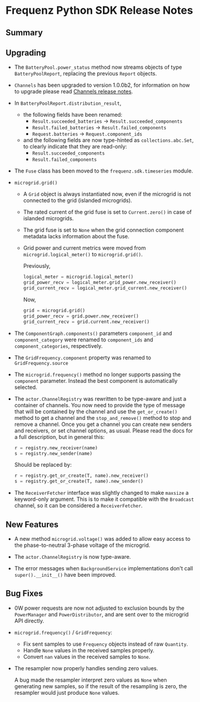 # Frequenz Python SDK Release Notes

## Summary

<!-- Here goes a general summary of what this release is about -->

## Upgrading

- The `BatteryPool.power_status` method now streams objects of type `BatteryPoolReport`, replacing the previous `Report` objects.

- `Channels` has been upgraded to version 1.0.0b2, for information on how to upgrade please read [Channels release notes](https://github.com/frequenz-floss/frequenz-channels-python/releases/tag/v1.0.0-beta.2).

- In `BatteryPoolReport.distribution_result`,
  * the following fields have been renamed:
    + `Result.succeeded_batteries` → `Result.succeeded_components`
    + `Result.failed_batteries` → `Result.failed_components`
    + `Request.batteries` → `Request.component_ids`
  * and the following fields are now type-hinted as `collections.abc.Set`, to clearly indicate that they are read-only:
    + `Result.succeeded_components`
    + `Result.failed_components`


- The `Fuse` class has been moved to the `frequenz.sdk.timeseries` module.

- `microgrid.grid()`
  - A `Grid` object is always instantiated now, even if the microgrid is not connected to the grid (islanded microgrids).
  - The rated current of the grid fuse is set to `Current.zero()` in case of islanded microgrids.
  - The grid fuse is set to `None` when the grid connection component metadata lacks information about the fuse.
  - Grid power and current metrics were moved from `microgrid.logical_meter()` to `microgrid.grid()`.

    Previously,

    ```python
    logical_meter = microgrid.logical_meter()
    grid_power_recv = logical_meter.grid_power.new_receiver()
    grid_current_recv = logical_meter.grid_current.new_receiver()
    ```

    Now,

    ```python
    grid = microgrid.grid()
    grid_power_recv = grid.power.new_receiver()
    grid_current_recv = grid.current.new_receiver()
    ```

- The `ComponentGraph.components()` parameters `component_id` and `component_category` were renamed to `component_ids` and `component_categories`, respectively.

- The `GridFrequency.component` property was renamed to `GridFrequency.source`

- The `microgrid.frequency()` method no longer supports passing the `component` parameter. Instead the best component is automatically selected.

- The `actor.ChannelRegistry` was rewritten to be type-aware and just a container of channels. You now need to provide the type of message that will be contained by the channel and use the `get_or_create()` method to get a channel and the `stop_and_remove()` method to stop and remove a channel. Once you get a channel you can create new senders and receivers, or set channel options, as usual. Please read the docs for a full description, but in general this:

    ```python
    r = registry.new_receiver(name)
    s = registry.new_sender(name)
    ```

    Should be replaced by:

    ```python
    r = registry.get_or_create(T, name).new_receiver()
    s = registry.get_or_create(T, name).new_sender()
    ```

- The `ReceiverFetcher` interface was slightly changed to make `maxsize` a keyword-only argument. This is to make it compatible with the `Broadcast` channel, so it can be considered a `ReceiverFetcher`.

## New Features

- A new method `microgrid.voltage()` was added to allow easy access to the phase-to-neutral 3-phase voltage of the microgrid.

- The `actor.ChannelRegistry` is now type-aware.

- The error messages when `BackgroundService` implementations don't call `super().__init__()` have been improved.

## Bug Fixes

- 0W power requests are now not adjusted to exclusion bounds by the `PowerManager` and `PowerDistributor`, and are sent over to the microgrid API directly.

- `microgrid.frequency()` / `GridFrequency`:

  * Fix sent samples to use `Frequency` objects instead of raw `Quantity`.
  * Handle `None` values in the received samples properly.
  * Convert `nan` values in the received samples to `None`.

- The resampler now properly handles sending zero values.

  A bug made the resampler interpret zero values as `None` when generating new samples, so if the result of the resampling is zero, the resampler would just produce `None` values.
